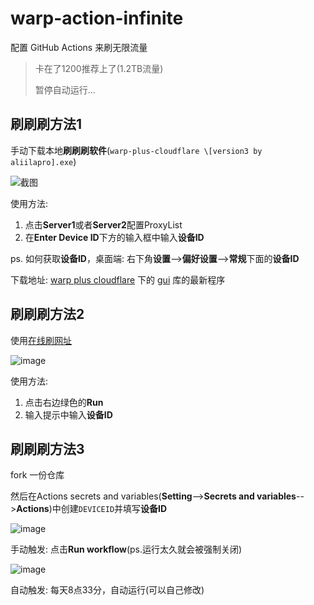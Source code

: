 # warp-action-infinite
配置 GitHub Actions 来刷无限流量

> 卡在了1200推荐上了(1.2TB流量)
>
> 暂停自动运行...

## 刷刷刷方法1

手动下载本地**刷刷刷软件**(`warp-plus-cloudflare \[version3 by aliilapro].exe`)

![截图](https://github.com/warp-plus-cloudflare/gui/blob/main/ScreenShot/Capture.jpg)

使用方法: 
1. 点击**Server1**或者**Server2**配置ProxyList
2. 在**Enter Device ID**下方的输入框中输入**设备ID**

ps. 如何获取**设备ID**，桌面端: 右下角**设置**-->**偏好设置**-->**常规**下面的**设备ID**

下载地址: [warp plus cloudflare](https://github.com/warp-plus-cloudflare) 下的 [gui](https://github.com/warp-plus-cloudflare/gui) 库的最新程序

## 刷刷刷方法2

使用[在线刷网址](https://replit.com/@wdm1732418365/warp)

![image](https://github.com/ACG-Q/warp-action-infinite/assets/47310744/17037a89-fd79-4917-8aea-f9caaedd6503)

使用方法: 
1. 点击右边绿色的**Run**
2. 输入提示中输入**设备ID**


## 刷刷刷方法3

fork 一份仓库

然后在Actions secrets and variables(**Setting**-->**Secrets and variables**-->**Actions**)中创建`DEVICEID`并填写**设备ID**

![image](https://github.com/ACG-Q/warp-action-infinite/assets/47310744/166117b8-ca72-4d48-bb3c-dbc191e13562)

手动触发: 点击**Run workflow**(ps.运行太久就会被强制关闭)

![image](https://github.com/ACG-Q/warp-action-infinite/assets/47310744/d76142d8-1848-4d6f-9901-ac24683a4726)

自动触发: 每天8点33分，自动运行(可以自己修改)
